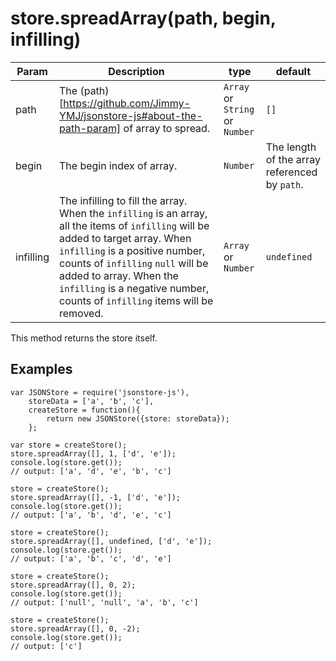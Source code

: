 # store.spreadArray(path, begin, infilling)

| **Param** | **Description** | **type** | **default** |
| --- | --- | --- | --- |
| path  | The (path)[https://github.com/Jimmy-YMJ/jsonstore-js#about-the-path-param] of array to spread. | `Array` or `String` or `Number` | `[]` |
| begin  | The begin index of array. | `Number` | The length of the array referenced by `path`. |
| infilling | The infilling to fill the array. When the `infilling` is an array, all the items of `infilling` will be added to target array. When `infilling` is a positive number, counts of `infilling` `null` will be added to array. When the `infilling` is a negative number, counts of `infilling` items will be removed. | `Array` or `Number` | `undefined` |

This method returns the store itself.

## Examples
```
var JSONStore = require('jsonstore-js'),
    storeData = ['a', 'b', 'c'],
    createStore = function(){
        return new JSONStore({store: storeData});
    };
    
var store = createStore();
store.spreadArray([], 1, ['d', 'e']);
console.log(store.get());
// output: ['a', 'd', 'e', 'b', 'c']

store = createStore();
store.spreadArray([], -1, ['d', 'e']);
console.log(store.get());
// output: ['a', 'b', 'd', 'e', 'c']

store = createStore();
store.spreadArray([], undefined, ['d', 'e']);
console.log(store.get());
// output: ['a', 'b', 'c', 'd', 'e']

store = createStore();
store.spreadArray([], 0, 2);
console.log(store.get());
// output: ['null', 'null', 'a', 'b', 'c']

store = createStore();
store.spreadArray([], 0, -2);
console.log(store.get());
// output: ['c']
```
